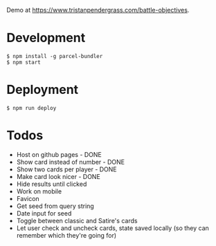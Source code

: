 Demo at https://www.tristanpendergrass.com/battle-objectives.

# Development

```
$ npm install -g parcel-bundler
$ npm start
```

# Deployment

```
$ npm run deploy
```

# Todos

- Host on github pages - DONE
- Show card instead of number - DONE
- Show two cards per player - DONE
- Make card look nicer - DONE
- Hide results until clicked
- Work on mobile
- Favicon
- Get seed from query string
- Date input for seed
- Toggle between classic and Satire's cards
- Let user check and uncheck cards, state saved locally (so they can remember which they're going for)
